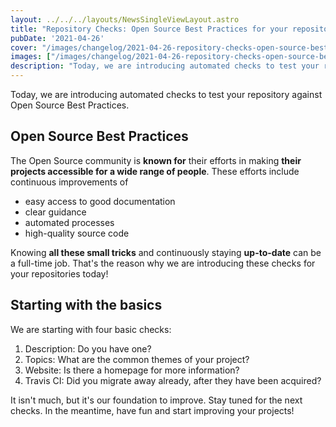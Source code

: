 ```yaml
---
layout: ../../../layouts/NewsSingleViewLayout.astro
title: "Repository Checks: Open Source Best Practices for your repository"
pubDate: '2021-04-26'
cover: "/images/changelog/2021-04-26-repository-checks-open-source-best-practices/checks.png"
images: ["/images/changelog/2021-04-26-repository-checks-open-source-best-practices/checks.png"]
description: "Today, we are introducing automated checks to test your repository against Open Source Best Practices."
---
```


Today, we are introducing automated checks to test your repository against Open Source Best Practices.

## Open Source Best Practices

The Open Source community is **known for** their efforts in making **their projects accessible for a wide range of people**.
These efforts include continuous improvements of

* easy access to good documentation
* clear guidance
* automated processes
* high-quality source code

Knowing **all these small tricks** and continuously staying **up-to-date** can be a full-time job.
That's the reason why we are introducing these checks for your repositories today!

## Starting with the basics

We are starting with four basic checks:

1. Description: Do you have one?
2. Topics: What are the common themes of your project?
3. Website: Is there a homepage for more information?
4. Travis CI: Did you migrate away already, after they have been acquired?

It isn't much, but it's our foundation to improve.
Stay tuned for the next checks.
In the meantime, have fun and start improving your projects!